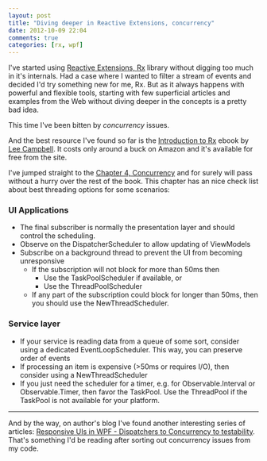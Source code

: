 ```yaml
---
layout: post
title: "Diving deeper in Reactive Extensions, concurrency"
date: 2012-10-09 22:04
comments: true
categories: [rx, wpf]
---
```

I've started using [Reactive Extensions, Rx](http://msdn.microsoft.com/en-us/data/gg577609.aspx) library without digging too much in it's internals. Had a case where I wanted to filter a stream of events and decided I'd try something new for me, Rx. But as it always happens with powerful and flexible tools, starting with few superficial articles and examples from the Web without diving deeper in the concepts is a pretty bad idea.

This time I've been bitten by *concurrency* issues.

And the best resource I've found so far is the [Introduction to Rx](http://www.introtorx.com/) ebook by [Lee Campbell](http://leecampbell.blogspot.co.uk/). It costs only around a buck on Amazon and it's available for free from the site.

I've jumped straight to the [Chapter 4, Concurrency](http://www.introtorx.com/Content/v1.0.10621.0/15_SchedulingAndThreading.html) and for surely will pass without a hurry over the rest of the book. This chapter has an nice check list about best threading options for some scenarios:

### UI Applications
- The final subscriber is normally the presentation layer and should control the scheduling.
- Observe on the DispatcherScheduler to allow updating of ViewModels
- Subscribe on a background thread to prevent the UI from becoming unresponsive
  - If the subscription will not block for more than 50ms then
    - Use the TaskPoolScheduler if available, or
    - Use the ThreadPoolScheduler
  - If any part of the subscription could block for longer than 50ms, then you should use the NewThreadScheduler.

### Service layer
- If your service is reading data from a queue of some sort, consider using a dedicated EventLoopScheduler. This way, you can preserve order of events
- If processing an item is expensive (>50ms or requires I/O), then consider using a NewThreadScheduler
- If you just need the scheduler for a timer, e.g. for Observable.Interval or Observable.Timer, then favor the TaskPool. Use the ThreadPool if the TaskPool is not available for your platform.

----

And by the way, on author's blog I've found another interesting series of articles: [Responsive UIs in WPF - Dispatchers to Concurrency to testability](http://leecampbell.blogspot.co.uk/2009/01/responsive-uis-in-wpf-dispatchers-to.html). That's something I'd be reading after sorting out concurrency issues from my code.
